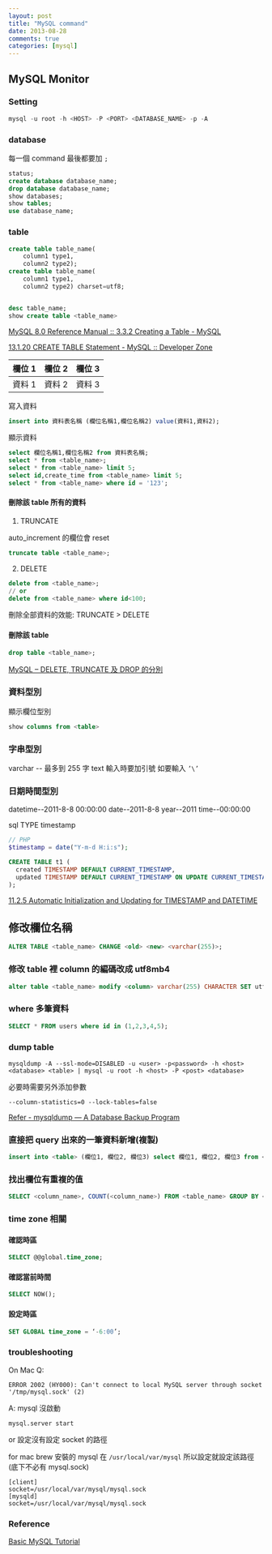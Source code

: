 ```yaml
---
layout: post
title: "MySQL command"
date: 2013-08-28
comments: true
categories: [mysql]
---
```


## MySQL Monitor

### Setting

```sql
mysql -u root -h <HOST> -P <PORT> <DATABASE_NAME> -p -A
```

### database

每一個 command 最後都要加 `;`

```sql
status;
create database database_name;
drop database database_name;
show databases;
show tables;
use database_name;
```

### table

```sql
create table table_name(
    column1 type1,
    column2 type2);
create table table_name(
    column1 type1,
    column2 type2) charset=utf8;


desc table_name;
show create table <table_name>

```

[MySQL 8.0 Reference Manual :: 3.3.2 Creating a Table - MySQL](https://dev.mysql.com/doc/refman/8.0/en/creating-tables.html)

[13.1.20 CREATE TABLE Statement - MySQL :: Developer Zone](https://dev.mysql.com/doc/refman/8.0/en/create-table.html)

| 欄位 1 | 欄位 2 | 欄位 3 |
| ------ | ------ | ------ |
| 資料 1 | 資料 2 | 資料 3 |

寫入資料

```sql
insert into 資料表名稱 (欄位名稱1,欄位名稱2) value(資料1,資料2);
```

顯示資料

```sql
select 欄位名稱1,欄位名稱2 from 資料表名稱;
select * from <table_name>;
select * from <table_name> limit 5;
select id,create_time from <table_name> limit 5;
select * from <table_name> where id = '123';
```

#### 刪除該 table 所有的資料

1. TRUNCATE

auto_increment 的欄位會 reset

```sql
truncate table <table_name>;
```

2. DELETE

```sql
delete from <table_name>;
// or
delete from <table_name> where id<100;
```

刪除全部資料的效能: TRUNCATE > DELETE

#### 刪除該 table

```sql
drop table <table_name>;
```

[MySQL – DELETE, TRUNCATE 及 DROP 的分別](https://www.opencli.com/mysql/mysql-truncate-delete-drop-difference)

### 資料型別

顯示欄位型別

```sql
show columns from <table>
```

### 字串型別

varchar -- 最多到 255 字
text
輸入時要加引號
如要輸入 `’\’`

### 日期時間型別

datetime--2011-8-8 00:00:00
date--2011-8-8
year--2011
time--00:00:00

sql TYPE timestamp

```php
// PHP
$timestamp = date("Y-m-d H:i:s");
```

```sql
CREATE TABLE t1 (
  created TIMESTAMP DEFAULT CURRENT_TIMESTAMP,
  updated TIMESTAMP DEFAULT CURRENT_TIMESTAMP ON UPDATE CURRENT_TIMESTAMP
);
```

[11.2.5 Automatic Initialization and Updating for TIMESTAMP and DATETIME](https://dev.mysql.com/doc/refman/8.0/en/timestamp-initialization.html)

## 修改欄位名稱

```sql
ALTER TABLE <table_name> CHANGE <old> <new> <varchar(255)>;
```

### 修改 table 裡 column 的編碼改成 utf8mb4

```sql
alter table <table_name> modify <column> varchar(255) CHARACTER SET utf8mb4
```

### where 多筆資料

```sql
SELECT * FROM users where id in (1,2,3,4,5);
```

### dump table

```shell
mysqldump -A --ssl-mode=DISABLED -u <user> -p<password> -h <host> <database> <table> | mysql -u root -h <host> -P <post> <database>
```

必要時需要另外添加參數

```shell
--column-statistics=0 --lock-tables=false
```

[Refer - mysqldump — A Database Backup Program](https://dev.mysql.com/doc/refman/8.0/en/mysqldump.html#option_mysqldump_column-statistics)

### 直接把 query 出來的一筆資料新增(複製)

```sql
insert into <table> (欄位1, 欄位2, 欄位3) select 欄位1, 欄位2, 欄位3 from <table> where id=10;
```

### 找出欄位有重複的值

```sql
SELECT <column_name>, COUNT(<column_name>) FROM <table_name> GROUP BY <column_name> HAVING COUNT(<column_name>) > 1;
```

### time zone 相關

#### 確認時區

```sql
SELECT @@global.time_zone;
```

#### 確認當前時間

```sql
SELECT NOW();
```

#### 設定時區

```sql
SET GLOBAL time_zone = ‘-6:00’;
```

### troubleshooting

On Mac
Q:

```shell
ERROR 2002 (HY000): Can't connect to local MySQL server through socket '/tmp/mysql.sock' (2)
```

A:
mysql 沒啟動

```shell
mysql.server start
```

or 設定沒有設定 socket 的路徑

for mac brew 安裝的 mysql 在 `/usr/local/var/mysql` 所以設定就設定該路徑(底下不必有 mysql.sock)

```shell
[client]
socket=/usr/local/var/mysql/mysql.sock
[mysqld]
socket=/usr/local/var/mysql/mysql.sock
```

### Reference

[Basic MySQL Tutorial](https://www.mysqltutorial.org/basic-mysql-tutorial.aspx)
